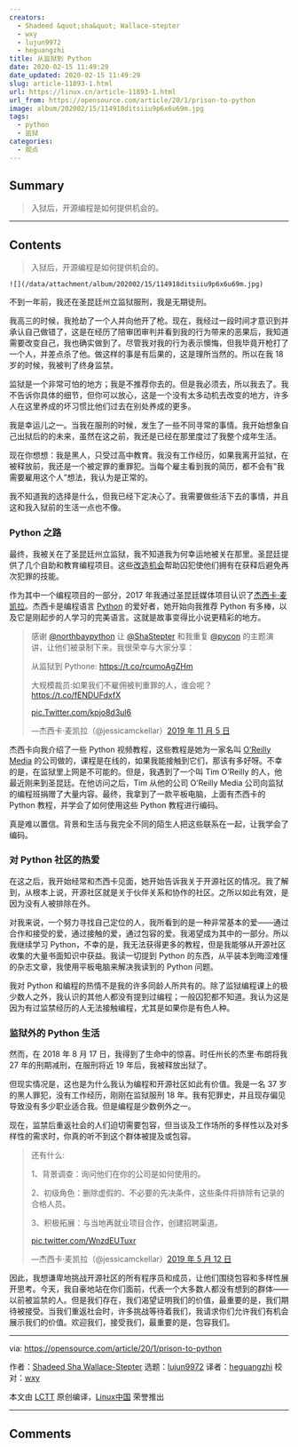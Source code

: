```yaml
---
creators:
  - Shadeed &quot;sha&quot; Wallace-stepter
  - wxy
  - lujun9972
  - heguangzhi
title: 从监狱到 Python
date: 2020-02-15 11:49:29
date_updated: 2020-02-15 11:49:29
slug: article-11893-1.html
url: https://linux.cn/article-11893-1.html
url_from: https://opensource.com/article/20/1/prison-to-python
image: album/202002/15/114918ditsiiu9p6x6u69m.jpg
tags:
  - python
  - 监狱
categories:
  - 观点
---
```


## Summary

> 入狱后，开源编程是如何提供机会的。

***

<!-- more -->

## Contents

> 
> 入狱后，开源编程是如何提供机会的。
> 
> 
> 

`![](/data/attachment/album/202002/15/114918ditsiiu9p6x6u69m.jpg)`

不到一年前，我还在圣昆廷州立监狱服刑，我是无期徒刑。

我高三的时候，我抢劫了一个人并向他开了枪。现在，我经过一段时间才意识到并承认自己做错了，这是在经历了陪审团审判并看到我的行为带来的恶果后，我知道需要改变自己，我也确实做到了。尽管我对我的行为表示懊悔，但我毕竟开枪打了一个人，并差点杀了他。做这样的事是有后果的，这是理所当然的。所以在我 18 岁的时候，我被判了终身监禁。

监狱是一个非常可怕的地方；我是不推荐你去的。但是我必须去，所以我去了。我不告诉你具体的细节，但你可以放心，这是一个没有太多动机去改变的地方，许多人在这里养成的坏习惯比他们过去在别处养成的更多。

我是幸运儿之一。当我在服刑的时候，发生了一些不同寻常的事情。我开始想象自己出狱后的的未来，虽然在这之前，我还是已经在那里度过了我整个成年生活。

现在你想想：我是黑人，只受过高中教育。我没有工作经历，如果我离开监狱，在被释放前，我还是一个被定罪的重罪犯。当每个雇主看到我的简历，都不会有“我需要雇用这个人”想法，我认为是正常的。

我不知道我的选择是什么，但我已经下定决心了。我需要做些活下去的事情，并且这和我入狱前的生活一点也不像。

### Python 之路

最终，我被关在了圣昆廷州立监狱，我不知道我为何幸运地被关在那里。圣昆廷提供了几个自助和教育编程项目。这些[改造机会](https://www.dailycal.org/2019/02/27/san-quentin-rehabilitation-programs-offer-inmates-education-a-voice/)帮助囚犯使他们拥有在获释后避免再次犯罪的技能。

作为其中一个编程项目的一部分，2017 年我通过圣昆廷媒体项目认识了[杰西卡·麦凯拉](https://twitter.com/jessicamckellar?lang=en)。杰西卡是编程语言 [Python](https://www.python.org/) 的爱好者，她开始向我推荐 Python 有多棒，以及它是刚起步的人学习的完美语言。这就是故事变得比小说更精彩的地方。

> 
> 感谢 [@northbaypython](https://twitter.com/northbaypython?ref_src=twsrc%5Etfw) 让 [@ShaStepter](https://twitter.com/ShaStepter?ref_src=twsrc%5Etfw) 和我重复 [@pycon](https://twitter.com/pycon?ref_src=twsrc%5Etfw) 的主题演讲，让他们被录制下来。我很荣幸与大家分享：
> 
> 
> 从监狱到 Pythone: <https://t.co/rcumoAgZHm>
> 
> 
> 大规模裁员:如果我们不雇佣被判重罪的人，谁会呢？ <https://t.co/fENDUFdxfX>
> 
> 
> [pic.Twitter.com/kpjo8d3ul6](https://t.co/Kpjo8d3ul6)
> 
> 
> —杰西卡·麦凯拉（@jessicamckellar）[2019 年 11 月 5 日](https://twitter.com/jessicamckellar/status/1191601209917837312?ref_src=twsrc%5Etfw)
> 
> 
> 

杰西卡向我介绍了一些 Python 视频教程，这些教程是她为一家名叫 [O’Reilly Media](http://shop.oreilly.com/product/110000448.do) 的公司做的，课程是在线的，如果我能接触到它们，那该有多好呀。不幸的是，在监狱里上网是不可能的。但是，我遇到了一个叫 Tim O’Reilly 的人，他最近刚来到圣昆廷。在他访问之后，Tim 从他的公司 O’Reilly Media 公司向监狱的编程班捐赠了大量内容。最终，我拿到了一款平板电脑，上面有杰西卡的 Python 教程，并学会了如何使用这些 Python 教程进行编码。

真是难以置信。背景和生活与我完全不同的陌生人把这些联系在一起，让我学会了编码。

### 对 Python 社区的热爱

在这之后，我开始经常和杰西卡见面，她开始告诉我关于开源社区的情况。我了解到，从根本上说，开源社区就是关于伙伴关系和协作的社区。之所以如此有效，是因为没有人被排除在外。

对我来说，一个努力寻找自己定位的人，我所看到的是一种非常基本的爱——通过合作和接受的爱，通过接触的爱，通过包容的爱。我渴望成为其中的一部分。所以我继续学习 Python，不幸的是，我无法获得更多的教程，但是我能够从开源社区收集的大量书面知识中获益。我读一切提到 Python 的东西，从平装本到晦涩难懂的杂志文章，我使用平板电脑来解决我读到的 Python 问题。

我对 Python 和编程的热情不是我的许多同龄人所共有的。除了监狱编程课上的极少数人之外，我认识的其他人都没有提到过编程；一般囚犯都不知道。我认为这是因为有过监禁经历的人无法接触编程，尤其是如果你是有色人种。

### 监狱外的 Python 生活

然而，在 2018 年 8 月 17 日，我得到了生命中的惊喜。时任州长的杰里·布朗将我 27 年的刑期减刑，在服刑将近 19 年后，我被释放出狱了。

但现实情况是，这也是为什么我认为编程和开源社区如此有价值。我是一名 37 岁的黑人罪犯，没有工作经历，刚刚在监狱服刑 18 年。我有犯罪史，并且现存偏见导致没有多少职业适合我。但是编程是少数例外之一。

现在，监禁后重返社会的人们迫切需要包容，但当谈及工作场所的多样性以及对多样性的需求时，你真的听不到这个群体被提及或包容。

> 
> 还有什么:
> 
> 
> 1、背景调查：询问他们在你的公司是如何使用的。
> 
> 
> 2、初级角色：删除虚假的、不必要的先决条件，这些条件将排除有记录的合格人员。
> 
> 
> 3、积极拓展：与当地再就业项目合作，创建招聘渠道。
> 
> 
> [pic.twitter.com/WnzdEUTuxr](https://t.co/WnzdEUTuxr)
> 
> 
> —杰西卡·麦凯拉（@jessicamckellar）[2019 年 5 月 12 日](https://twitter.com/jessicamckellar/status/1127640222504636416?ref_src=twsrc%5Etfw) 
> 
> 
> 

因此，我想谦卑地挑战开源社区的所有程序员和成员，让他们围绕包容和多样性展开思考。今天，我自豪地站在你们面前，代表一个大多数人都没有想到的群体——以前被监禁的人。但是我们存在，我们渴望证明我们的价值，最重要的是，我们期待被接受。当我们重返社会时，许多挑战等待着我们，我请求你们允许我们有机会展示我们的价值。欢迎我们，接受我们，最重要的是，包容我们。

---

via: <https://opensource.com/article/20/1/prison-to-python>

作者：[Shadeed Sha Wallace-Stepter](https://opensource.com/users/shastepter) 选题：[lujun9972](https://github.com/lujun9972) 译者：[heguangzhi](https://github.com/heguangzhi) 校对：[wxy](https://github.com/wxy)

本文由 [LCTT](https://github.com/LCTT/TranslateProject) 原创编译，[Linux中国](https://linux.cn/) 荣誉推出

***

## Comments
